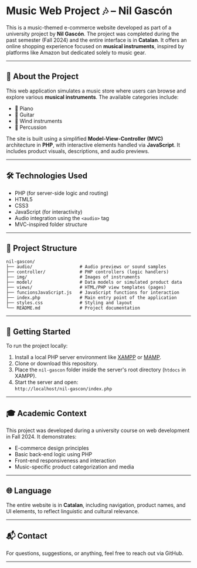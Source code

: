 # Music Web Project 🎶 – Nil Gascón

This is a music-themed e-commerce website developed as part of a university project by **Nil Gascón**. The project was completed during the past semester (Fall 2024) and the entire interface is in **Catalan**. It offers an online shopping experience focused on **musical instruments**, inspired by platforms like Amazon but dedicated solely to music gear.

---

## 🛒 About the Project

This web application simulates a music store where users can browse and explore various **musical instruments**. The available categories include:

- 🎹 Piano  
- 🎸 Guitar  
- 🎷 Wind instruments  
- 🥁 Percussion  

The site is built using a simplified **Model-View-Controller (MVC)** architecture in **PHP**, with interactive elements handled via **JavaScript**. It includes product visuals, descriptions, and audio previews.

---

## 🛠️ Technologies Used

- PHP (for server-side logic and routing)
- HTML5
- CSS3
- JavaScript (for interactivity)
- Audio integration using the `<audio>` tag
- MVC-inspired folder structure

---

## 📂 Project Structure


```text
nil-gascon/
├── audio/                  # Audio previews or sound samples
├── controller/             # PHP controllers (logic handlers)
├── img/                    # Images of instruments
├── model/                  # Data models or simulated product data
├── views/                  # HTML/PHP view templates (pages)
├── funcionsJavaScript.js   # JavaScript functions for interaction
├── index.php               # Main entry point of the application
├── styles.css              # Styling and layout
└── README.md               # Project documentation
```
---

## 🚀 Getting Started

To run the project locally:

1. Install a local PHP server environment like [XAMPP](https://www.apachefriends.org/) or [MAMP](https://www.mamp.info/).
2. Clone or download this repository.
3. Place the `nil-gascon` folder inside the server's root directory (`htdocs` in XAMPP).
4. Start the server and open:  
   `http://localhost/nil-gascon/index.php`

---

## 🎓 Academic Context

This project was developed during a university course on web development in Fall 2024. It demonstrates:

- E-commerce design principles
- Basic back-end logic using PHP
- Front-end responsiveness and interaction
- Music-specific product categorization and media

---

## 🌐 Language

The entire website is in **Catalan**, including navigation, product names, and UI elements, to reflect linguistic and cultural relevance.

---

## 📬 Contact

For questions, suggestions, or anything, feel free to reach out via GitHub.

---
